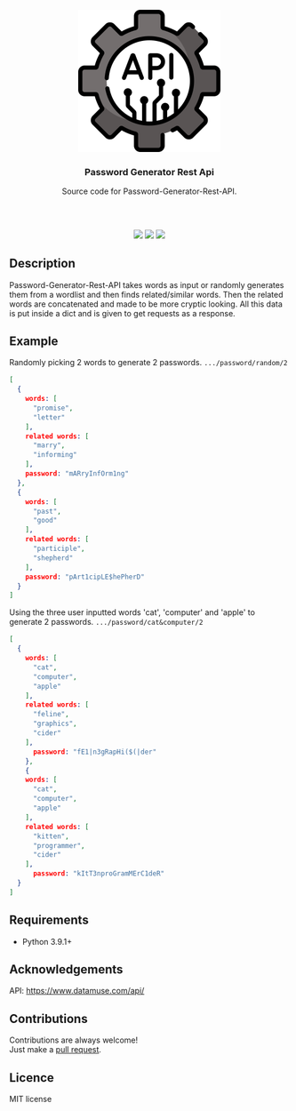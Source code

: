 <p align="center">
<img src="images/api.png" width="256" height="256"/>
<br/>
<h3 align="center">Password Generator Rest Api</h3>
<p align="center">Source code for Password-Generator-Rest-API.</p>
<h2></h2>
</p>
<br />

<p align="center">
<a href="../../issues"><img src="https://img.shields.io/github/issues/aminbeigi/Password-Generator-Rest-API.svg?style=flat-square" /></a>
<a href="../../pulls"><img src="https://img.shields.io/github/issues-pr/aminbeigi/Password-Generator-Rest-API.svg?style=flat-square" /></a>
<img src="https://img.shields.io/github/license/aminbeigi/Password-Generator-Rest-API?style=flat-square">
</p>

## Description
Password-Generator-Rest-API takes words as input or randomly generates them from a wordlist and then finds related/similar words. Then the related words are concatenated and made to be more cryptic looking. All this data is put inside a dict and is given to get requests as a response.

## Example
Randomly picking 2 words to generate 2 passwords.
`.../password/random/2`
```json
[
  {
    words: [
      "promise",
      "letter"
    ],
    related words: [
      "marry",
      "informing"
    ],
    password: "mARryInfOrm1ng"
  },
  {
    words: [
      "past",
      "good"
    ],
    related words: [
      "participle",
      "shepherd"
    ],
    password: "pArt1cipLE$hePherD"
  }
]
```
Using the three user inputted words 'cat', 'computer' and 'apple' to generate 2 passwords.
`.../password/cat&computer/2`
```json
[
  {
    words: [
      "cat",
      "computer",
      "apple"
    ],
    related words: [
      "feline",
      "graphics",
      "cider"
    ],
      password: "fE1|n3gRapHi($(|der"
    },
    {
    words: [
      "cat",
      "computer",
      "apple"
    ],
    related words: [
      "kitten",
      "programmer",
      "cider"
    ],
      password: "kItT3nproGramMErC1deR"
  }
]
```

## Requirements
* Python 3.9.1+

## Acknowledgements
API: https://www.datamuse.com/api/

## Contributions
Contributions are always welcome!  
Just make a [pull request](../../pulls).

## Licence
MIT license
